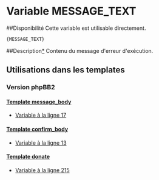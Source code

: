 # Variable MESSAGE_TEXT

##Disponibilité
Cette variable est utilisable directement.

```html
{MESSAGE_TEXT}
```

##Description[*](https://fa-tvars.appspot.com/var/MESSAGE_TEXT)
Contenu du message d'erreur d'exécution.

## Utilisations dans les templates

### Version phpBB2

#### [Template message_body](subsilver/message_body.md#readme)
* [Variable &agrave; la ligne 17](../subsilver/message_body.tpl#L17)

#### [Template confirm_body](subsilver/confirm_body.md#readme)
* [Variable &agrave; la ligne 13](../subsilver/confirm_body.tpl#L13)

#### [Template donate](subsilver/donate.md#readme)
* [Variable &agrave; la ligne 215](../subsilver/donate.tpl#L215)
